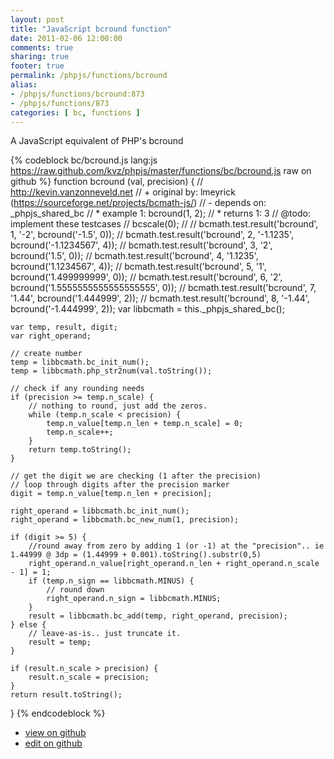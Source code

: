 ```yaml
---
layout: post
title: "JavaScript bcround function"
date: 2011-02-06 12:00:00
comments: true
sharing: true
footer: true
permalink: /phpjs/functions/bcround
alias:
- /phpjs/functions/bcround:873
- /phpjs/functions/873
categories: [ bc, functions ]
---
```

A JavaScript equivalent of PHP's bcround
<!-- more -->
{% codeblock bc/bcround.js lang:js https://raw.github.com/kvz/phpjs/master/functions/bc/bcround.js raw on github %}
function bcround (val, precision) {
    // http://kevin.vanzonneveld.net
    // +   original by: lmeyrick (https://sourceforge.net/projects/bcmath-js/)
    // -    depends on: _phpjs_shared_bc
    // *     example 1: bcround(1, 2);
    // *     returns 1: 3
    //  @todo: implement these testcases
    //        bcscale(0);
    //
    //        bcmath.test.result('bcround', 1, '-2', bcround('-1.5', 0));
    //        bcmath.test.result('bcround', 2, '-1.1235', bcround('-1.1234567', 4));
    //        bcmath.test.result('bcround', 3, '2', bcround('1.5', 0));
    //        bcmath.test.result('bcround', 4, '1.1235', bcround('1.1234567', 4));
    //        bcmath.test.result('bcround', 5, '1', bcround('1.499999999', 0));
    //        bcmath.test.result('bcround', 6, '2', bcround('1.5555555555555555555', 0));
    //        bcmath.test.result('bcround', 7, '1.44', bcround('1.444999', 2));
    //        bcmath.test.result('bcround', 8, '-1.44', bcround('-1.444999', 2));
    var libbcmath = this._phpjs_shared_bc();

    var temp, result, digit;
    var right_operand;

    // create number
    temp = libbcmath.bc_init_num();
    temp = libbcmath.php_str2num(val.toString());

    // check if any rounding needs
    if (precision >= temp.n_scale) {
        // nothing to round, just add the zeros.
        while (temp.n_scale < precision) {
            temp.n_value[temp.n_len + temp.n_scale] = 0;
            temp.n_scale++;
        }
        return temp.toString();
    }

    // get the digit we are checking (1 after the precision)
    // loop through digits after the precision marker
    digit = temp.n_value[temp.n_len + precision];

    right_operand = libbcmath.bc_init_num();
    right_operand = libbcmath.bc_new_num(1, precision);

    if (digit >= 5) {
        //round away from zero by adding 1 (or -1) at the "precision".. ie 1.44999 @ 3dp = (1.44999 + 0.001).toString().substr(0,5)
        right_operand.n_value[right_operand.n_len + right_operand.n_scale - 1] = 1;
        if (temp.n_sign == libbcmath.MINUS) {
            // round down
            right_operand.n_sign = libbcmath.MINUS;
        }
        result = libbcmath.bc_add(temp, right_operand, precision);
    } else {
        // leave-as-is.. just truncate it.
        result = temp;
    }

    if (result.n_scale > precision) {
        result.n_scale = precision;
    }
    return result.toString();
}
{% endcodeblock %}
<ul>
 <li><a href="https://github.com/kvz/phpjs/blob/master/functions/bc/bcround.js">view on github</a></li>
 <li><a href="https://github.com/kvz/phpjs/edit/master/functions/bc/bcround.js">edit on github</a></li>
</ul>
